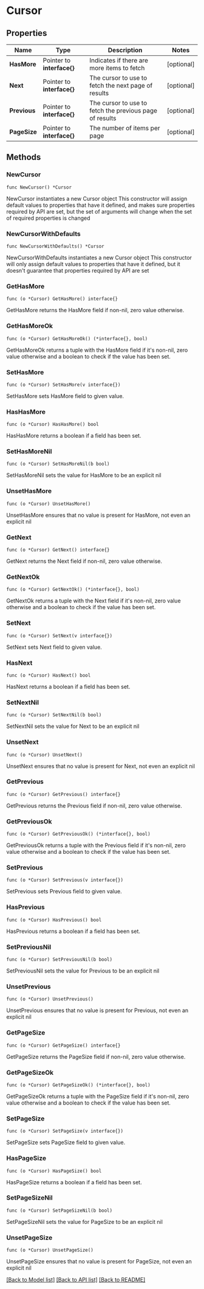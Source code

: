 # Cursor

## Properties

Name | Type | Description | Notes
------------ | ------------- | ------------- | -------------
**HasMore** | Pointer to **interface{}** | Indicates if there are more items to fetch | [optional] 
**Next** | Pointer to **interface{}** | The cursor to use to fetch the next page of results | [optional] 
**Previous** | Pointer to **interface{}** | The cursor to use to fetch the previous page of results | [optional] 
**PageSize** | Pointer to **interface{}** | The number of items per page | [optional] 

## Methods

### NewCursor

`func NewCursor() *Cursor`

NewCursor instantiates a new Cursor object
This constructor will assign default values to properties that have it defined,
and makes sure properties required by API are set, but the set of arguments
will change when the set of required properties is changed

### NewCursorWithDefaults

`func NewCursorWithDefaults() *Cursor`

NewCursorWithDefaults instantiates a new Cursor object
This constructor will only assign default values to properties that have it defined,
but it doesn't guarantee that properties required by API are set

### GetHasMore

`func (o *Cursor) GetHasMore() interface{}`

GetHasMore returns the HasMore field if non-nil, zero value otherwise.

### GetHasMoreOk

`func (o *Cursor) GetHasMoreOk() (*interface{}, bool)`

GetHasMoreOk returns a tuple with the HasMore field if it's non-nil, zero value otherwise
and a boolean to check if the value has been set.

### SetHasMore

`func (o *Cursor) SetHasMore(v interface{})`

SetHasMore sets HasMore field to given value.

### HasHasMore

`func (o *Cursor) HasHasMore() bool`

HasHasMore returns a boolean if a field has been set.

### SetHasMoreNil

`func (o *Cursor) SetHasMoreNil(b bool)`

 SetHasMoreNil sets the value for HasMore to be an explicit nil

### UnsetHasMore
`func (o *Cursor) UnsetHasMore()`

UnsetHasMore ensures that no value is present for HasMore, not even an explicit nil
### GetNext

`func (o *Cursor) GetNext() interface{}`

GetNext returns the Next field if non-nil, zero value otherwise.

### GetNextOk

`func (o *Cursor) GetNextOk() (*interface{}, bool)`

GetNextOk returns a tuple with the Next field if it's non-nil, zero value otherwise
and a boolean to check if the value has been set.

### SetNext

`func (o *Cursor) SetNext(v interface{})`

SetNext sets Next field to given value.

### HasNext

`func (o *Cursor) HasNext() bool`

HasNext returns a boolean if a field has been set.

### SetNextNil

`func (o *Cursor) SetNextNil(b bool)`

 SetNextNil sets the value for Next to be an explicit nil

### UnsetNext
`func (o *Cursor) UnsetNext()`

UnsetNext ensures that no value is present for Next, not even an explicit nil
### GetPrevious

`func (o *Cursor) GetPrevious() interface{}`

GetPrevious returns the Previous field if non-nil, zero value otherwise.

### GetPreviousOk

`func (o *Cursor) GetPreviousOk() (*interface{}, bool)`

GetPreviousOk returns a tuple with the Previous field if it's non-nil, zero value otherwise
and a boolean to check if the value has been set.

### SetPrevious

`func (o *Cursor) SetPrevious(v interface{})`

SetPrevious sets Previous field to given value.

### HasPrevious

`func (o *Cursor) HasPrevious() bool`

HasPrevious returns a boolean if a field has been set.

### SetPreviousNil

`func (o *Cursor) SetPreviousNil(b bool)`

 SetPreviousNil sets the value for Previous to be an explicit nil

### UnsetPrevious
`func (o *Cursor) UnsetPrevious()`

UnsetPrevious ensures that no value is present for Previous, not even an explicit nil
### GetPageSize

`func (o *Cursor) GetPageSize() interface{}`

GetPageSize returns the PageSize field if non-nil, zero value otherwise.

### GetPageSizeOk

`func (o *Cursor) GetPageSizeOk() (*interface{}, bool)`

GetPageSizeOk returns a tuple with the PageSize field if it's non-nil, zero value otherwise
and a boolean to check if the value has been set.

### SetPageSize

`func (o *Cursor) SetPageSize(v interface{})`

SetPageSize sets PageSize field to given value.

### HasPageSize

`func (o *Cursor) HasPageSize() bool`

HasPageSize returns a boolean if a field has been set.

### SetPageSizeNil

`func (o *Cursor) SetPageSizeNil(b bool)`

 SetPageSizeNil sets the value for PageSize to be an explicit nil

### UnsetPageSize
`func (o *Cursor) UnsetPageSize()`

UnsetPageSize ensures that no value is present for PageSize, not even an explicit nil

[[Back to Model list]](../README.md#documentation-for-models) [[Back to API list]](../README.md#documentation-for-api-endpoints) [[Back to README]](../README.md)


